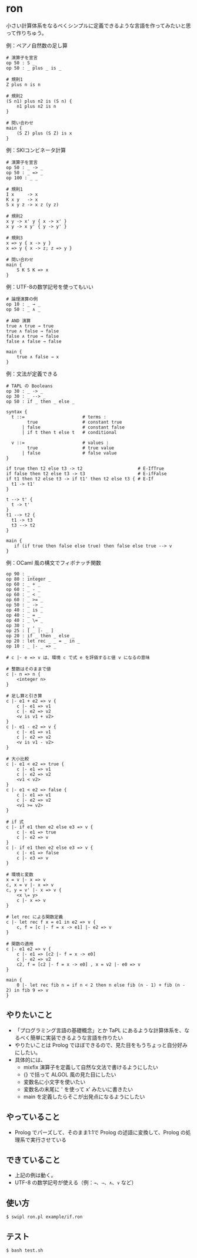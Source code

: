 # ron

小さい計算体系をなるべくシンプルに定義できるような言語を作ってみたいと思って作りちゅう。

例：ペアノ自然数の足し算

```
# 演算子を宣言
op 50 : S _
op 50 : _ plus _ is _
    
# 規則1
Z plus n is n

# 規則2
(S n1) plus n2 is (S n) {
    n1 plus n2 is n
}

# 問い合わせ
main {
    (S Z) plus (S Z) is x
}
```



例：SKIコンビネータ計算
```
# 演算子を宣言
op 50 : _ -> _
op 50 : _ => _
op 100 : _ _

# 規則1
I x     -> x
K x y   -> x
S x y z -> x z (y z)

# 規則2
x y -> x' y { x -> x' }
x y -> x y' { y -> y' }

# 規則3
x => y { x -> y }
x => y { x -> z; z => y }

# 問い合わせ
main {
    S K S K => x
}
```

例：UTF-8の数学記号を使ってもいい
```
# 論理演算の例
op 10 : _ → _
op 50 : _ ∧ _

# AND 演算
true ∧ true → true
true ∧ false → false
false ∧ true → false
false ∧ false → false

main {
    true ∧ false → x
}
```

例：文法が定義できる
```
# TAPL の Booleans
op 30 : _ -> _
op 30 : _ --> _
op 50 : if _ then _ else _

syntax {
  t ::=                      # terms :
        true                 # constant true
      | false                # constant false
      | if t then t else t   # conditional

  v ::=                      # values :
        true                 # true value
      | false                # false value
}

if true then t2 else t3 -> t2                     # E-IfTrue
if false then t2 else t3 -> t3                    # E-ifFalse
if t1 then t2 else t3 -> if t1' then t2 else t3 { # E-If
  t1 -> t1'
}

t --> t' {
  t -> t'
}
t1 --> t2 {
  t1 -> t3
  t3 --> t2
}

main {
   if (if true then false else true) then false else true --> v
}
```

例：OCaml 風の構文でフィボナッチ関数
```
op 90 : _ _
op 80 : integer _
op 60 : _ + _
op 60 : _ - _
op 60 : _ < _
op 60 : _ >= _
op 50 : _ -> _
op 40 : _ is _
op 40 : _ = _
op 40 : _ \= _
op 30 : _ , _
op 25 : [ _ |- _ ]
op 20 : if _ then _ else _
op 20 : let rec _ _ = _ in _
op 10 : _ |- _ => _   

# c |- e => v は、環境 c で式 e を評価すると値 v になるの意味

# 整数はそのままで値
c |- n => n {
    <integer n>
}

# 足し算と引き算
c |- e1 + e2 => v {
    c |- e1 => v1
    c |- e2 => v2
    <v is v1 + v2>
}
c |- e1 - e2 => v {
    c |- e1 => v1
    c |- e2 => v2
    <v is v1 - v2>
}

# 大小比較
c |- e1 < e2 => true {
    c |- e1 => v1
    c |- e2 => v2
    <v1 < v2>
}
c |- e1 < e2 => false {
    c |- e1 => v1
    c |- e2 => v2
    <v1 >= v2>
}

# if 式
c |- if e1 then e2 else e3 => v {
    c |- e1 => true
    c |- e2 => v
}
c |- if e1 then e2 else e3 => v {
    c |- e1 => false
    c |- e3 => v
}

# 環境と変数
x = v |- x => v
c, x = v |- x => v
c, y = v' |- x => v {
    <x \= y>
    c |- x => v
}

# let rec による関数定義
c |- let rec f x = e1 in e2 => v {
    c, f = [c |- f = x -> e1] |- e2 => v
}

# 関数の適用　
c |- e1 e2 => v { 
    c |- e1 => [c2 |- f = x -> e0]
    c |- e2 => v2
    c2, f = [c2 |- f = x -> e0] , x = v2 |- e0 => v
}

main {
    0 |- let rec fib n = if n < 2 then n else fib (n - 1) + fib (n - 2) in fib 9 => v
}
```

## やりたいこと

- 「プログラミング言語の基礎概念」とか TaPL にあるような計算体系を、なるべく簡単に実装できるような言語を作りたい
- やりたいことは Prolog でほぼできるので、見た目をもうちょっと自分好みにしたい。
- 具体的には、
    - mixfix 演算子を定義して自然な文法で書けるようにしたい
    - {} で括って ALGOL 風の見た目にしたい
    - 変数名に小文字を使いたい
    - 変数名の末尾に ' を使って x' みたいに書きたい
    - main を定義したらそこが出発点になるようにしたい

## やっていること

- Prolog でパーズして、そのまま1:1で Prolog の述語に変換して、Prolog の処理系で実行させている

## できていること

- 上記の例は動く。
- UTF-8 の数学記号が使える（例：`→`、`⇒`、`∧`、`∨` など）

## 使い方

```
$ swipl ron.pl example/if.ron
```

## テスト

```
$ bash test.sh
```